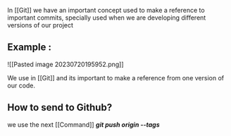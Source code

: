 In [[Git]] we have an important concept used to make a reference to important commits, specially used when we are developing different versions of our project

## Example :

![[Pasted image 20230720195952.png]]

We use in [[Git]] and its important to make a reference from one version of our code.

## How to send to Github?

we use the next [[Command]]
	***git push origin --tags***
